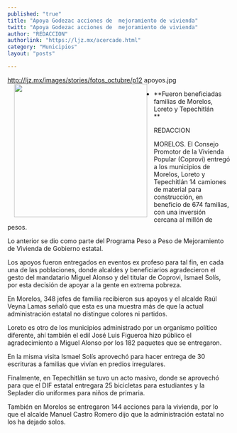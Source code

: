 ```yaml
---
published: "true"
title: "Apoya Godezac acciones de  mejoramiento de vivienda"
twitt: "Apoya Godezac acciones de  mejoramiento de vivienda"
author: "REDACCION"
authorlink: "https://ljz.mx/acercade.html"
category: "Municipios"
layout: "posts"

---
```

http://ljz.mx/images/stories/fotos_octubre/p12 apoyos.jpg
<img src="http://ljz.mx/images/stories/fotos_octubre/p12 apoyos.jpg" border="0" width="300" style="margin-left: 15px; margin-right: 15px; float: left;" />

*   **Fueron beneficiadas familias de Morelos, Loreto y Tepechitlán   
    **


  REDACCION



  MORELOS. El Consejo Promotor de la Vivienda Popular (Coprovi) entregó a los municipios de Morelos, Loreto y Tepechitlán 14 camiones de material para construcción, en beneficio de 674 familias, con una inversión cercana al millón de pesos.



  Lo anterior se dio como parte del Programa Peso a Peso de Mejoramiento de Vivienda de Gobierno estatal.



  Los apoyos fueron entregados en eventos ex profeso para tal fin, en cada una de las poblaciones, donde alcaldes y beneficiarios agradecieron el gesto del mandatario Miguel Alonso y del titular de Coprovi, Ismael Solís, por esta decisión de apoyar a la gente en extrema pobreza.



  En Morelos, 348 jefes de familia recibieron sus apoyos y el alcalde Raúl Veyna Lamas señaló que esta es una muestra más de que la actual administración estatal no distingue colores ni partidos.



  Loreto es otro de los municipios administrado por un organismo político diferente, ahí también el edil José Luis Figueroa hizo público el agradecimiento a Miguel Alonso por los 182 paquetes que se entregaron.



  En la misma visita Ismael Solís aprovechó para hacer entrega de 30 escrituras a familias que vivían en predios irregulares.



  Finalmente, en Tepechitlán se tuvo un acto masivo, donde se aprovechó para que el DIF estatal entregara 25 bicicletas para estudiantes y la Seplader dio uniformes para niños de primaria.



  También en Morelos se entregaron 144 acciones para la vivienda, por lo que el alcalde Manuel Castro Romero dijo que la administración estatal no los ha dejado solos.

